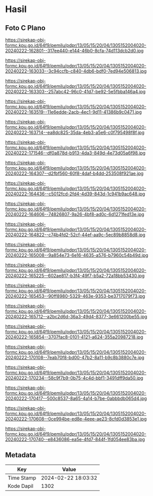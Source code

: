 # Hasil

## Foto C Plano

https://sirekap-obj-formc.kpu.go.id/64f9/pemilu/pdpr/13/05/15/20/04/1305152004020-20240222-162801--317ee440-e144-46b0-8cfa-74d113dcb2d0.jpg

https://sirekap-obj-formc.kpu.go.id/64f9/pemilu/pdpr/13/05/15/20/04/1305152004020-20240222-163033--3c94ccfb-c840-4db6-bdf0-7ed94e506813.jpg

https://sirekap-obj-formc.kpu.go.id/64f9/pemilu/pdpr/13/05/15/20/04/1305152004020-20240222-163303--257abc42-96c0-41d7-be92-5e5fbba146a4.jpg

https://sirekap-obj-formc.kpu.go.id/64f9/pemilu/pdpr/13/05/15/20/04/1305152004020-20240222-163519--11e6edde-2acb-4ec1-9d11-41386b9c0471.jpg

https://sirekap-obj-formc.kpu.go.id/64f9/pemilu/pdpr/13/05/15/20/04/1305152004020-20240222-163714--ea8dc825-35da-4eb3-a5e6-c0f795498f8f.jpg

https://sirekap-obj-formc.kpu.go.id/64f9/pemilu/pdpr/13/05/15/20/04/1305152004020-20240222-171546--df0a878d-b913-4da3-849d-4e73d05a6f98.jpg

https://sirekap-obj-formc.kpu.go.id/64f9/pemilu/pdpr/13/05/15/20/04/1305152004020-20240222-164307--d2fbf560-60f8-4daf-b4dd-253508f921ae.jpg

https://sirekap-obj-formc.kpu.go.id/64f9/pemilu/pdpr/13/05/15/20/04/1305152004020-20240222-164436--c5012fcd-2fd4-4d39-843d-1c941b9ac648.jpg

https://sirekap-obj-formc.kpu.go.id/64f9/pemilu/pdpr/13/05/15/20/04/1305152004020-20240222-164606--74826807-9a26-4bf8-ad0c-6d1271fed13e.jpg

https://sirekap-obj-formc.kpu.go.id/64f9/pemilu/pdpr/13/05/15/20/04/1305152004020-20240222-164822--c74b4fd2-52cf-44ef-aa9c-5ec89b8858d8.jpg

https://sirekap-obj-formc.kpu.go.id/64f9/pemilu/pdpr/13/05/15/20/04/1305152004020-20240222-165008--9a854e73-6e16-4635-a576-b7960c54b49d.jpg

https://sirekap-obj-formc.kpu.go.id/64f9/pemilu/pdpr/13/05/15/20/04/1305152004020-20240222-165225--602ae817-b3f4-49f7-b5a2-72a18bb53430.jpg

https://sirekap-obj-formc.kpu.go.id/64f9/pemilu/pdpr/13/05/15/20/04/1305152004020-20240222-165453--90ff8980-5329-463e-9353-be3717079f73.jpg

https://sirekap-obj-formc.kpu.go.id/64f9/pemilu/pdpr/13/05/15/20/04/1305152004020-20240222-165712--a2bc2d6d-36a3-49d4-8377-3e661200be55.jpg

https://sirekap-obj-formc.kpu.go.id/64f9/pemilu/pdpr/13/05/15/20/04/1305152004020-20240222-165854--3707fac8-0101-4121-a624-355a20987218.jpg

https://sirekap-obj-formc.kpu.go.id/64f9/pemilu/pdpr/13/05/15/20/04/1305152004020-20240222-170108--7eab70f8-bd00-47b2-8a11-b9c8b3880c7e.jpg

https://sirekap-obj-formc.kpu.go.id/64f9/pemilu/pdpr/13/05/15/20/04/1305152004020-20240222-170234--58c9f7b9-0b75-4c4d-bbf1-3491dff9da50.jpg

https://sirekap-obj-formc.kpu.go.id/64f9/pemilu/pdpr/13/05/15/20/04/1305152004020-20240222-170417--500c8537-8a65-4a14-b7be-0abbbdb065d4.jpg

https://sirekap-obj-formc.kpu.go.id/64f9/pemilu/pdpr/13/05/15/20/04/1305152004020-20240222-170608--0ce994be-ed8e-4eee-ae23-8cfd0d3853e1.jpg

https://sirekap-obj-formc.kpu.go.id/64f9/pemilu/pdpr/13/05/15/20/04/1305152004020-20240222-170740--e8436086-ea5e-4fd7-844f-1fd054ee83ba.jpg


## Metadata

| Key        | Value               |
| ---------- | ------------------- |
| Time Stamp | 2024-02-22 18:03:32 |
| Kode Dapil | 1302                |



